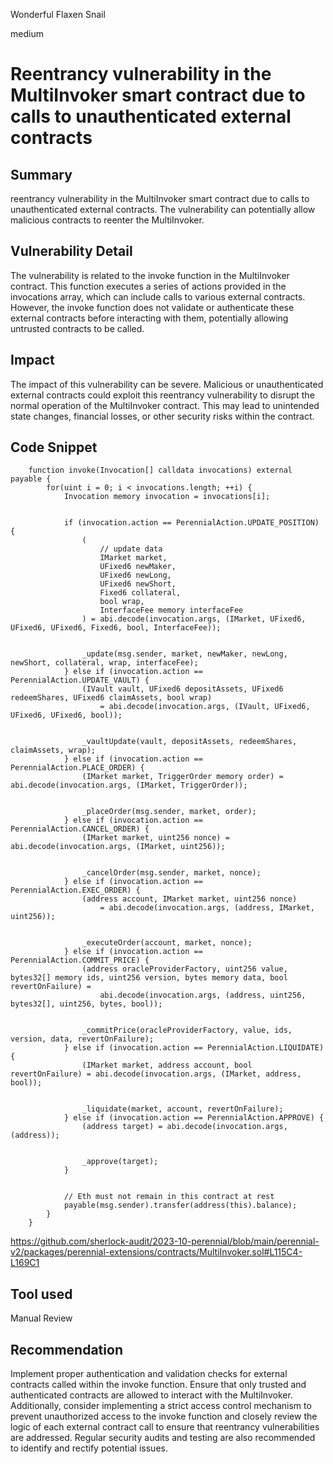Wonderful Flaxen Snail

medium

# Reentrancy vulnerability in the MultiInvoker smart contract due to calls to unauthenticated external contracts

## Summary
 reentrancy vulnerability in the MultiInvoker smart contract due to calls to unauthenticated external contracts. The vulnerability can potentially allow malicious contracts to reenter the MultiInvoker.

## Vulnerability Detail
The vulnerability is related to the invoke function in the MultiInvoker contract. This function executes a series of actions provided in the invocations array, which can include calls to various external contracts. However, the invoke function does not validate or authenticate these external contracts before interacting with them, potentially allowing untrusted contracts to be called.

## Impact
The impact of this vulnerability can be severe. Malicious or unauthenticated external contracts could exploit this reentrancy vulnerability to disrupt the normal operation of the MultiInvoker contract. This may lead to unintended state changes, financial losses, or other security risks within the contract.

## Code Snippet
```solidity
    function invoke(Invocation[] calldata invocations) external payable {
        for(uint i = 0; i < invocations.length; ++i) {
            Invocation memory invocation = invocations[i];


            if (invocation.action == PerennialAction.UPDATE_POSITION) {
                (
                    // update data
                    IMarket market,
                    UFixed6 newMaker,
                    UFixed6 newLong,
                    UFixed6 newShort,
                    Fixed6 collateral,
                    bool wrap,
                    InterfaceFee memory interfaceFee
                ) = abi.decode(invocation.args, (IMarket, UFixed6, UFixed6, UFixed6, Fixed6, bool, InterfaceFee));


                _update(msg.sender, market, newMaker, newLong, newShort, collateral, wrap, interfaceFee);
            } else if (invocation.action == PerennialAction.UPDATE_VAULT) {
                (IVault vault, UFixed6 depositAssets, UFixed6 redeemShares, UFixed6 claimAssets, bool wrap)
                    = abi.decode(invocation.args, (IVault, UFixed6, UFixed6, UFixed6, bool));


                _vaultUpdate(vault, depositAssets, redeemShares, claimAssets, wrap);
            } else if (invocation.action == PerennialAction.PLACE_ORDER) {
                (IMarket market, TriggerOrder memory order) = abi.decode(invocation.args, (IMarket, TriggerOrder));


                _placeOrder(msg.sender, market, order);
            } else if (invocation.action == PerennialAction.CANCEL_ORDER) {
                (IMarket market, uint256 nonce) = abi.decode(invocation.args, (IMarket, uint256));


                _cancelOrder(msg.sender, market, nonce);
            } else if (invocation.action == PerennialAction.EXEC_ORDER) {
                (address account, IMarket market, uint256 nonce)
                    = abi.decode(invocation.args, (address, IMarket, uint256));


                _executeOrder(account, market, nonce);
            } else if (invocation.action == PerennialAction.COMMIT_PRICE) {
                (address oracleProviderFactory, uint256 value, bytes32[] memory ids, uint256 version, bytes memory data, bool revertOnFailure) =
                    abi.decode(invocation.args, (address, uint256, bytes32[], uint256, bytes, bool));


                _commitPrice(oracleProviderFactory, value, ids, version, data, revertOnFailure);
            } else if (invocation.action == PerennialAction.LIQUIDATE) {
                (IMarket market, address account, bool revertOnFailure) = abi.decode(invocation.args, (IMarket, address, bool));


                _liquidate(market, account, revertOnFailure);
            } else if (invocation.action == PerennialAction.APPROVE) {
                (address target) = abi.decode(invocation.args, (address));


                _approve(target);
            }


            // Eth must not remain in this contract at rest
            payable(msg.sender).transfer(address(this).balance);
        }
    }

```
https://github.com/sherlock-audit/2023-10-perennial/blob/main/perennial-v2/packages/perennial-extensions/contracts/MultiInvoker.sol#L115C4-L169C1

## Tool used

Manual Review

## Recommendation
Implement proper authentication and validation checks for external contracts called within the invoke function. Ensure that only trusted and authenticated contracts are allowed to interact with the MultiInvoker. Additionally, consider implementing a strict access control mechanism to prevent unauthorized access to the invoke function and closely review the logic of each external contract call to ensure that reentrancy vulnerabilities are addressed. Regular security audits and testing are also recommended to identify and rectify potential issues.
